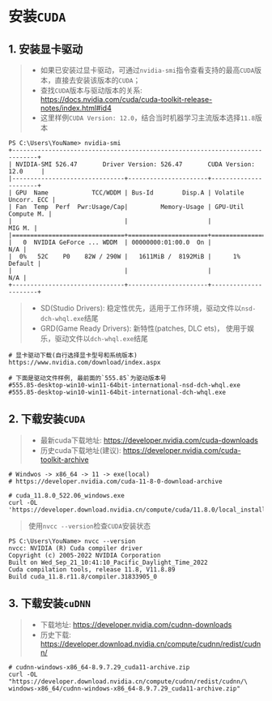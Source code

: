 # 安装`CUDA`

## 1. 安装显卡驱动

> - 如果已安装过显卡驱动，可通过`nvidia-smi`指令查看支持的最高`CUDA`版本，直接去安装该版本的`CUDA`；
> - 查找`CUDA`版本与驱动版本的关系: <https://docs.nvidia.com/cuda/cuda-toolkit-release-notes/index.html#id4>
> - 这里样例`CUDA Version: 12.0`，结合当时机器学习主流版本选择`11.8`版本

```
PS C:\Users\YouName> nvidia-smi
+-----------------------------------------------------------------------------+
| NVIDIA-SMI 526.47       Driver Version: 526.47       CUDA Version: 12.0     |
|-------------------------------+----------------------+----------------------+
| GPU  Name            TCC/WDDM | Bus-Id        Disp.A | Volatile Uncorr. ECC |
| Fan  Temp  Perf  Pwr:Usage/Cap|         Memory-Usage | GPU-Util  Compute M. |
|                               |                      |               MIG M. |
|===============================+======================+======================|
|   0  NVIDIA GeForce ... WDDM  | 00000000:01:00.0  On |                  N/A |
|  0%   52C    P0    82W / 290W |   1611MiB /  8192MiB |      1%      Default |
|                               |                      |                  N/A |
+-------------------------------+----------------------+----------------------+
```

> + SD(Studio Drivers): 稳定性优先，适用于工作环境，驱动文件以`nsd-dch-whql.exe`结尾
> + GRD(Game Ready Drivers): 新特性(patches, DLC ets)， 使用于娱乐，驱动文件以`dch-whql.exe`结尾

```
# 显卡驱动下载(自行选择显卡型号和系统版本)
https://www.nvidia.com/download/index.aspx

# 下面是驱动文件样例, 最前面的`555.85`为驱动版本号
#555.85-desktop-win10-win11-64bit-international-nsd-dch-whql.exe
#555.85-desktop-win10-win11-64bit-international-dch-whql.exe
```

## 2. 下载安装`CUDA`

> + 最新cuda下载地址: <https://developer.nvidia.com/cuda-downloads>
> + 历史cuda下载地址(建议): <https://developer.nvidia.com/cuda-toolkit-archive>

```shell
# Windwos -> x86_64 -> 11 -> exe(local)
# https://developer.nvidia.com/cuda-11-8-0-download-archive

# cuda_11.8.0_522.06_windows.exe
curl -OL 'https://developer.download.nvidia.cn/compute/cuda/11.8.0/local_installers/cuda_11.8.0_522.06_windows.exe'
```

> 使用`nvcc --version`检查`CUDA`安装状态

```
PS C:\Users\YouName> nvcc --version
nvcc: NVIDIA (R) Cuda compiler driver
Copyright (c) 2005-2022 NVIDIA Corporation
Built on Wed_Sep_21_10:41:10_Pacific_Daylight_Time_2022
Cuda compilation tools, release 11.8, V11.8.89
Build cuda_11.8.r11.8/compiler.31833905_0
```

## 3. 下载安装`cuDNN`

> + 下载地址: <https://developer.nvidia.com/cudnn-downloads>
> + 历史下载: <https://developer.download.nvidia.cn/compute/cudnn/redist/cudnn/>

```shell
# cudnn-windows-x86_64-8.9.7.29_cuda11-archive.zip
curl -OL "https://developer.download.nvidia.cn/compute/cudnn/redist/cudnn/\
windows-x86_64/cudnn-windows-x86_64-8.9.7.29_cuda11-archive.zip"
```